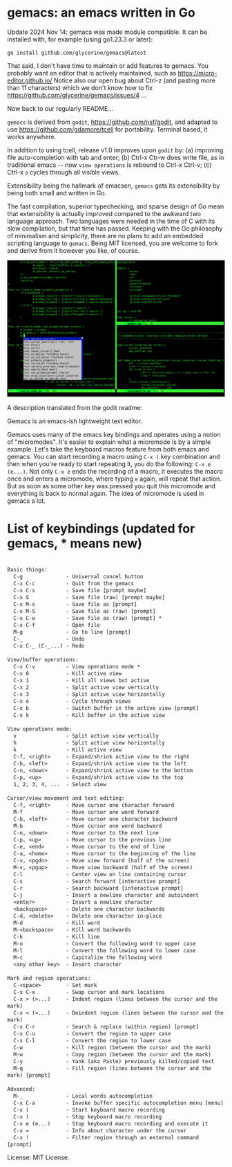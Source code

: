 gemacs: an emacs written in Go
==============================

Update 2024 Nov 14: gemacs was made module compatible. It
can be installed with, for example (using go1.23.3 or later):

~~~
go install github.com/glycerine/gemacs@latest
~~~

That said, I don't have time to maintain or add features to gemacs.
You probably want an editor that is actively maintained, such
as https://micro-editor.github.io/ Notice also our open bug
about Ctrl-z (and pasting more than 11 characters) which we 
don't know how to fix https://github.com/glycerine/gemacs/issues/4 ...

Now back to our regularly README...

`gemacs` is derived from `godit`, https://github.com/nsf/godit,
and adapted to use https://github.com/gdamore/tcell for portability.
Terminal based, it works anywhere.

In addition to using tcell, release v1.0 improves
upon `godit` by: (a) improving file auto-completion with tab and enter;
(b) Ctrl-x Ctr-w does write file, as in traditional emacs -- now
`view operations` is rebound to Ctrl-x Ctrl-v; (c) Ctrl-x `o` cycles
through all visible views.

Extensibility being the hallmark of emacsen, `gemacs`
gets its extensibility by being both small and written in Go.

The fast compilation, superior typechecking, and sparse
design of Go mean that extensibility is actually improved
compared to the awkward two language approach. Two languages
were needed in the time of C with its slow compilation, but that time
has passed. Keeping with the Go philosophy of minimalism and simplicity,
there are no plans to add an embedded scripting language
to `gemacs`. Being MIT licensed, you are welcome to
fork and derive from it however you like, of course.

![screenshot](https://github.com/glycerine/gemacs/blob/master/gemacs-screenshot.png)


A description translated from the godit readme:

Gemacs is an emacs-ish lightweight text editor.

Gemacs uses many of the emacs key
bindings and operates using a notion of "micromodes". It's easier to explain
what a micromode is by a simple example. Let's take the keyboard macros feature
from both emacs and gemacs. You can start recording a macro using `C-x (` key
combination and then when you're ready to start repeating it, you do the
following: `C-x e (e...)`. Not only `C-x e` ends the recording of a macro, it
executes the macro once and enters a micromode, where typing `e` again, will
repeat that action. But as soon as some other key was pressed you quit this
micromode and everything is back to normal again. The idea of micromode is used
in gemacs a lot.

# List of keybindings (updated for gemacs, * means new)

~~~

Basic things:
  C-g              - Universal cancel button
  C-x C-c          - Quit from the gemacs
  C-x C-s          - Save file [prompt maybe]
  C-x S            - Save file (raw) [prompt maybe]
  C-x M-s          - Save file as [prompt]
  C-x M-S          - Save file as (raw) [prompt]
  C-x C-w          - Save file as (raw) [prompt] *
  C-x C-f          - Open file
  M-g              - Go to line [prompt]
  C-_              - Undo
  C-x C-_ (C-_...) - Redo

View/buffer operations:
  C-x C-v          - View operations mode *
  C-x 0            - Kill active view
  C-x 1            - Kill all views but active
  C-x 2            - Split active view vertically
  C-x 3            - Split active view horizontally
  C-x o            - Cycle through views
  C-x b            - Switch buffer in the active view [prompt]
  C-x k            - Kill buffer in the active view

View operations mode:
  v                - Split active view vertically
  h                - Split active view horizontally
  k                - Kill active view
  C-f, <right>     - Expand/shrink active view to the right
  C-b, <left>      - Expand/shrink active view to the left
  C-n, <down>      - Expand/shrink active view to the bottom
  C-p, <up>        - Expand/shrink active view to the top
  1, 2, 3, 4, ...  - Select view

Cursor/view movement and text editing:
  C-f, <right>     - Move cursor one character forward
  M-f              - Move cursor one word forward
  C-b, <left>      - Move cursor one character backward
  M-b              - Move cursor one word backward
  C-n, <down>      - Move cursor to the next line
  C-p, <up>        - Move cursor to the previous line
  C-e, <end>       - Move cursor to the end of line
  C-a, <home>      - Move cursor to the beginning of the line
  C-v, <pgdn>      - Move view forward (half of the screen)
  M-v, <pgup>      - Move view backward (half of the screen)
  C-l              - Center view on line containing cursor
  C-s              - Search forward [interactive prompt]
  C-r              - Search backward [interactive prompt]
  C-j              - Insert a newline character and autoindent
  <enter>          - Insert a newline character
  <backspace>      - Delete one character backwards
  C-d, <delete>    - Delete one character in-place
  M-d              - Kill word
  M-<backspace>    - Kill word backwards
  C-k              - Kill line
  M-u              - Convert the following word to upper case
  M-l              - Convert the following word to lower case
  M-c              - Capitalize the following word
  <any other key>  - Insert character

Mark and region operations:
  C-<space>        - Set mark
  C-x C-x          - Swap cursor and mark locations
  C-x > (>...)     - Indent region (lines between the cursor and the mark)
  C-x < (<...)     - Deindent region (lines between the cursor and the mark)
  C-x C-r          - Search & replace (within region) [prompt]
  C-x C-u          - Convert the region to upper case
  C-x C-l          - Convert the region to lower case
  C-w              - Kill region (between the cursor and the mark)
  M-w              - Copy region (between the cursor and the mark)
  C-y              - Yank (aka Paste) previously killed/copied text
  M-q              - Fill region (lines between the cursor and the mark) [prompt]

Advanced:
  M-_              - Local words autocompletion
  C-x C-a          - Invoke buffer specific autocompletion menu [menu]
  C-x (            - Start keyboard macro recording
  C-x )            - Stop keyboard macro recording
  C-x e (e...)     - Stop keyboard macro recording and execute it
  C-x =            - Info about character under the cursor
  C-x !            - Filter region through an external command [prompt]

~~~

License: MIT License.
